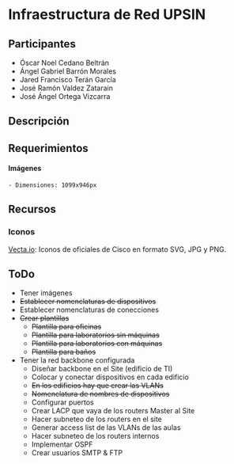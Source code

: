 # Infraestructura de Red UPSIN

## Participantes

- Óscar Noel Cedano Beltrán
- Ángel Gabriel Barrón Morales
- Jared Francisco Terán García
- José Ramón Valdez Zatarain
- José Ángel Ortega Vizcarra

## Descripción

## Requerimientos

#### Imágenes

    - Dimensiones: 1099x946px

## Recursos

### Iconos

 [Vecta.io](https://vecta.io/symbols/category/cisco): Iconos de oficiales de Cisco en formato SVG, JPG y PNG. 

## ToDo
- Tener imágenes
- ~~Establecer nomenclaturas de dispositivos~~
- Establecer nomenclaturas de conecciones
- ~~Crear plantillas~~
  - ~~Plantilla para oficinas~~
  - ~~Plantilla para laboratorios sin máquinas~~
  - ~~Plantilla para laboratorios con máquinas~~
  - ~~Plantilla para baños~~
- Tener la red backbone configurada
  - Diseñar backbone en el Site (edificio de TI)
  - Colocar y conectar dispositivos en cada edificio
  - ~~En los edificios hay que crear las VLANs~~
  - ~~Nomenclatura de nombres de dispositivos~~
  - Configurar puertos
  - Crear LACP que vaya de los routers Master al Site
  - Hacer subneteo de los routers en el site
  - Generar access list de las VLANs de las aulas
  - Hacer subneteo de los routers internos
  - Implementar OSPF
  - Crear usuarios SMTP & FTP
